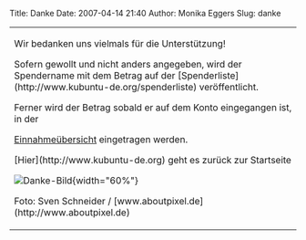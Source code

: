 Title: Danke
Date: 2007-04-14 21:40
Author: Monika Eggers
Slug: danke

<p>
<style type="text/css"></p><p>  .spenden_text{</p><p>    position: relative;</p><p>    float: left; </p><p>    width: 30%;</p><p>    left: 18%;</p><p>    z-index: 2;</p><p>    font-family: serif;</p><p>    font-size: larger;</p><p>  }</p><p></p><p>  .spenden_bild{</p><p>    position: relative;</p><p>    text-align: right;</p><p>    font-size: x-small;</p><p>    left: -15%;</p><p>    z-index: 1;</p><p>    /* top: -200px; */</p><p>  }</p><p></style>
<table style="width: 100%;">
</p>
<p>
<tbody>
</p>
<p>
<tr>
</p>
<p>
<td>
</p>
<div class="spenden_text">

</p>
Wir bedanken uns vielmals für die Unterstützung!

</p>
Sofern gewollt und nicht anders angegeben, wird der Spendername mit dem
Betrag auf der [Spenderliste](http://www.kubuntu-de.org/spenderliste)
veröffentlicht.

</p>
Ferner wird der Betrag sobald er auf dem Konto eingegangen ist, in der  

[Einnahmeübersicht](http://www.kubuntu-de.org/einnahmen-ausgaben)
eingetragen werden.

</p>
[Hier](http://www.kubuntu-de.org) geht es zurück zur Startseite

</p>
<p>

</div>

</p>
<div class="spenden_bild">

![Danke-Bild](http://www.kubuntu-de.org/files/danke.png){width="60%"}  
</p>
<p>
Foto: Sven Schneider / [www.aboutpixel.de](http://www.aboutpixel.de)

</div>

</p>
<p>
</td>
</p>
<p>
</tr>
</p>
<p>
</tbody>
</p>
<p>
</table>
</p>

